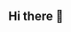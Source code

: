 ## Hi there 👋

<!--
**Devante-Caprice/Devante-Caprice** is a ✨ _special_ ✨ repository because its `README.md` (this file) appears on your GitHub profile.

Here are some ideas to get you started:

- 🔭 I’m currently working on ...
- 🌱 I’m currently learning ...
- 👯 I’m looking to collaborate on ...
- 🤔 I’m looking for help with ...
- 💬 Ask me about ...I am a massive Arsenal supporter hoping to land a Data Analyst role that uses Tableau or Excel to display data.
- 📫 How to reach me: ... through email or whatsapp
- 😄 Pronouns: ...He/him
- ⚡ Fun fact: ...
-->
